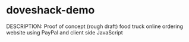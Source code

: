 # doveshack-demo

DESCRIPTION:
Proof of concept (rough draft) food truck online ordering website using PayPal and client side JavaScript
